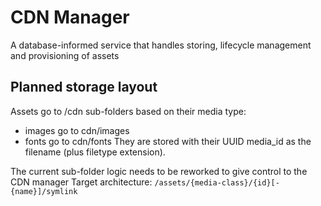 # CDN Manager
A database-informed service that handles storing, lifecycle management and provisioning of assets

## Planned storage layout
Assets go to /cdn sub-folders based on their media type:
- images go to cdn/images
- fonts go to cdn/fonts
They are stored with their UUID media_id as the filename (plus filetype extension).

The current sub-folder logic needs to be reworked to give control to the CDN manager
Target architecture: `/assets/{media-class}/{id}[-{name}]/symlink`
